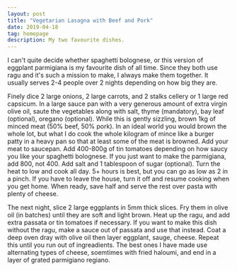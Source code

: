 ```yaml
---
layout: post
title: "Vegetarian Lasagna with Beef and Pork"
date: 2019-04-18
tag: homepage
description: My two favourite dishes.
---
```

I can't quite decide whether spaghetti bolognese, or this version of eggplant parmigiana is my favourite dish of all time. Since they both use ragu and it's such a mission to make, I always make them together. It usually serves 2-4 people over 2 nights depending on how big they are.

Finely dice 2 large onions, 2 large carrots, and 2 stalks cellery or 1 large red capsicum. In a large sauce pan with a very generous amount of extra virgin olive oil, saute the vegetables along with salt, thyme (mandatory), bay leaf (optional), oregano (optional). While this is gently sizzling, brown 1kg of minced meat (50% beef, 50% pork). In an ideal world you would brown the whole lot, but what I do cook the whole kilogram of mince like a burger patty in a heavy pan so that at least some of the meat is browned. Add your meat to saucepan. Add 400-800g of tin tomatoes depending on how saucy you like your spaghetti bolognese. If you just want to make the parmigiana, add 800, not 400. Add salt and 1 tablespoon of sugar (optional). Turn the heat to low and cook all day. 5+ hours is best, but you can go as low as 2 in a pinch. If you have to leave the house, turn it off and resume cooking when you get home. When ready, save half and serve the rest over pasta with plenty of cheese.

The next night, slice 2 large eggplants in 5mm thick slices. Fry them in olive oil (in batches) until they are soft and light brown. Heat up the ragu, and add extra passata or tin tomatoes if necessary. If you want to make this dish without the ragu, make a sauce out of passata and use that instead. Coat a deep oven dray with olive oil then layer eggplant, sauge, cheese. Repeat this until you run out of ingreadients. The best ones I have made use alternating types of cheese, soemtimes with fried haloumi, and end in a layer of grated parmigiano regiano.

